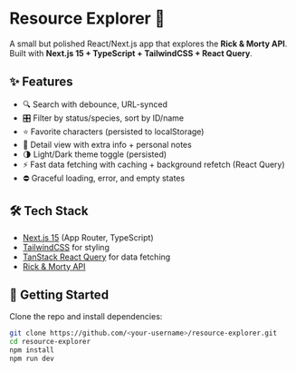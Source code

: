 # Resource Explorer 🚀

A small but polished React/Next.js app that explores the **Rick & Morty API**.  
Built with **Next.js 15 + TypeScript + TailwindCSS + React Query**.

## ✨ Features
- 🔍 Search with debounce, URL-synced  
- 🎛️ Filter by status/species, sort by ID/name  
- ⭐ Favorite characters (persisted to localStorage)  
- 📄 Detail view with extra info + personal notes  
- 🌗 Light/Dark theme toggle (persisted)  
- ⚡ Fast data fetching with caching + background refetch (React Query)  
- ⛔ Graceful loading, error, and empty states  

## 🛠️ Tech Stack
- [Next.js 15](https://nextjs.org/) (App Router, TypeScript)
- [TailwindCSS](https://tailwindcss.com/) for styling
- [TanStack React Query](https://tanstack.com/query/latest) for data fetching
- [Rick & Morty API](https://rickandmortyapi.com/)

## 🚀 Getting Started
Clone the repo and install dependencies:
```bash
git clone https://github.com/<your-username>/resource-explorer.git
cd resource-explorer
npm install
npm run dev
